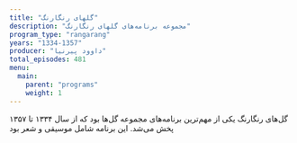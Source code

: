 ```yaml
---
title: "گلهای رنگارنگ"
description: "مجموعه برنامه‌های گلهای رنگارنگ"
program_type: "rangarang"
years: "1334-1357"
producer: "داوود پیرنیا"
total_episodes: 481
menu:
  main:
    parent: "programs"
    weight: 1
---
```

گل‌های رنگارنگ یکی از مهم‌ترین برنامه‌های مجموعه گل‌ها بود که از سال ۱۳۳۴ تا ۱۳۵۷ پخش می‌شد. این برنامه شامل موسیقی و شعر بود
